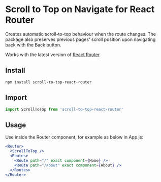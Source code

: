 # Scroll to Top on Navigate for React Router

Creates automatic scroll-to-top behaviour when the route changes. The package also preserves previous pages' scroll position upon navigating back with the Back button.

Works with the latest version of [React Router](https://reactrouter.com/en/main)

## Install

```npm
npm install scroll-to-top-react-router
```

## Import

```js
import ScrollToTop from 'scroll-to-top-react-router'
```

## Usage

Use inside the Router component, for example as below in App.js:

```jsx
<Router>
  <ScrollToTop />
  <Routes>
    <Route path="/" exact component={Home} />
    <Route path="/about" exact component={About} />
  </Routes>
</Router>
```
